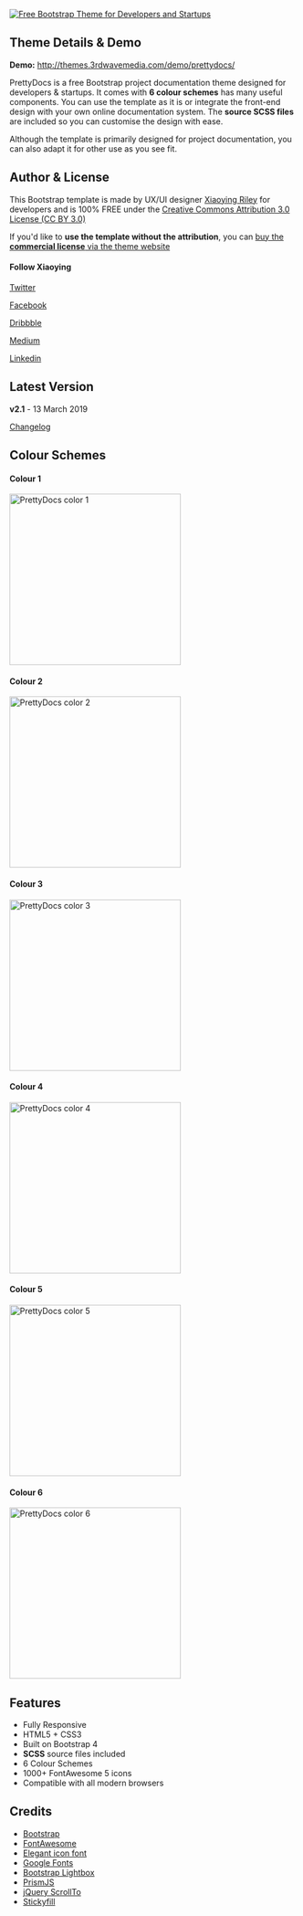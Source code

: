 <a href="https://themes.3rdwavemedia.com/bootstrap-templates/startup/prettydocs-free-bootstrap-theme-for-developers-and-startups/" target="_blank"><img src="http://themes.3rdwavemedia.com/wp-content/uploads/2015/12/Free-Bootstrap-Theme-for-Project-Documentation-PrettyDocs.png" alt="Free Bootstrap Theme for Developers and Startups" /></a>

## Theme Details & Demo

**Demo:** http://themes.3rdwavemedia.com/demo/prettydocs/

PrettyDocs is a free Bootstrap project documentation theme designed for developers & startups. It comes with **6 colour schemes** has many useful components. You can use the template as it is or integrate the front-end design with your own online documentation system. The **source SCSS files** are included so you can customise the design with ease.

Although the template is primarily designed for project documentation, you can also adapt it for other use as you see fit.


## Author & License

This Bootstrap template is made by UX/UI designer [Xiaoying Riley](https://twitter.com/3rdwave_themes) for developers and is 100% FREE under the [Creative Commons Attribution 3.0 License (CC BY 3.0)](http://creativecommons.org/licenses/by/3.0/)

If you'd like to **use the template without the attribution**, you can [buy the **commercial license** via the theme website](https://themes.3rdwavemedia.com/bootstrap-templates/startup/prettydocs-free-bootstrap-theme-for-developers-and-startups/)

#### Follow Xiaoying

[Twitter](https://twitter.com/3rdwave_themes)

[Facebook](https://www.facebook.com/3rdwavethemes/)

[Dribbble](https://dribbble.com/Xiaoying)

[Medium](https://medium.com/@3rdwave_themes)

[Linkedin](https://uk.linkedin.com/in/xiaoying)


## Latest Version
**v2.1** - 13 March 2019

[Changelog](https://themes.3rdwavemedia.com/bootstrap-templates/startup/prettydocs-free-bootstrap-theme-for-developers-and-startups/?target=changelog)

## Colour Schemes

#### Colour 1 
<img src="http://themes.3rdwavemedia.com/wp-content/uploads/2015/12/prettydocs-page-1.jpg" width="300" alt="PrettyDocs color 1" />

#### Colour 2 
<img src="http://themes.3rdwavemedia.com/wp-content/uploads/2015/12/prettydocs-page-2.jpg" width="300" alt="PrettyDocs color 2" />

#### Colour 3 
<img src="http://themes.3rdwavemedia.com/wp-content/uploads/2015/12/prettydocs-page-3.jpg" width="300" alt="PrettyDocs color 3" />

#### Colour 4
<img src="http://themes.3rdwavemedia.com/wp-content/uploads/2015/12/prettydocs-page-4.jpg" width="300" alt="PrettyDocs color 4" />

#### Colour 5 
<img src="http://themes.3rdwavemedia.com/wp-content/uploads/2015/12/prettydocs-page-5.jpg" width="300" alt="PrettyDocs color 5" />

#### Colour 6
<img src="http://themes.3rdwavemedia.com/wp-content/uploads/2015/12/prettydocs-page-6.jpg" width="300" alt="PrettyDocs color 6" />

## Features

-  Fully Responsive
-  HTML5 + CSS3
-  Built on Bootstrap 4
-  **SCSS** source files included
-  6 Colour Schemes
-  1000+ FontAwesome 5 icons
-  Compatible with all modern browsers

## Credits
- [Bootstrap](http://getbootstrap.com/)
- [FontAwesome](http://fortawesome.github.io/Font-Awesome/)
- [Elegant icon font](http://www.elegantthemes.com/blog/resources/elegant-icon-font)
- [Google Fonts](https://fonts.google.com/)
- [Bootstrap Lightbox](http://ashleydw.github.io/lightbox/)
- [PrismJS](http://prismjs.com/)
- [jQuery ScrollTo](http://flesler.blogspot.co.uk/2007/10/jqueryscrollto.html)
- [Stickyfill](https://github.com/wilddeer/stickyfill)
